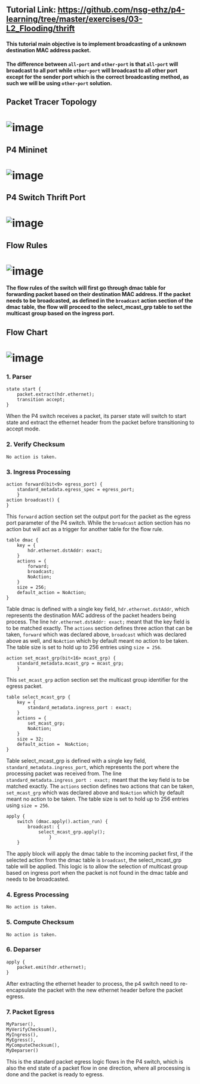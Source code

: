 ## Tutorial Link: https://github.com/nsg-ethz/p4-learning/tree/master/exercises/03-L2_Flooding/thrift
#### This tutorial main objective is to implement broadcasting of a unknown destination MAC address packet. 
#### The difference between ```all-port``` and ```other-port``` is that ```all-port``` will broadcast to all port while ```other-port``` will broadcast to all other port except for the sender port which is the correct broadcasting method, as such we will be using ```other-port``` solution. 
## Packet Tracer Topology
# ![image](https://github.com/PototoPatata/ict3211-group3/assets/20123754/b00714e8-e533-41ea-92b3-c1bfb6b35281)
## P4 Mininet
# ![image](https://github.com/PototoPatata/ict3211-group3/assets/20123754/459017a8-7983-4b49-8608-31cefbfc2c42)
## P4 Switch Thrift Port
# ![image](https://github.com/PototoPatata/ict3211-group3/assets/20123754/19609d37-9cb5-4cb0-847a-9247b3da707a)
## Flow Rules
# ![image](https://github.com/PototoPatata/ict3211-group3/assets/20123754/f3e407b9-d655-4ccd-8787-5d10dd688da1)
#### The flow rules of the switch will first go through dmac table for forwarding packet based on their destination MAC address. If the packet needs to be broadcasted, as defined in the ```broadcast``` action section of the dmac table, the flow will proceed to the select_mcast_grp table to set the multicast group based on the ingress port. 
## Flow Chart
# ![image](https://github.com/PototoPatata/ict3211-group3/assets/20123754/ddd53e1f-6365-4710-9c8f-1462399b3890)
### 1. Parser
```
state start {
	packet.extract(hdr.ethernet);
	transition accept;
}
```
When the P4 switch receives a packet, its parser state will switch to start state and extract the ethernet header from the packet before transitioning to accept mode. 
### 2. Verify Checksum
```No action is taken. ```
### 3. Ingress Processing
```
action forward(bit<9> egress_port) {
	standard_metadata.egress_spec = egress_port;
	}
action broadcast() {
}
```
This ```forward``` action section set the output port for the packet as the egress port parameter of the P4 switch. While the ```broadcast``` action section has no action but will act as a trigger for another table for the flow rule. 
```
table dmac {
	key = {
		hdr.ethernet.dstAddr: exact;
	}
	actions = {
		forward;
		broadcast;
		NoAction;
	}
	size = 256;
	default_action = NoAction;
}
```
Table dmac is defined with a single key field, ```hdr.ethernet.dstAddr```, which represents the destination MAC address of the packet headers being process. The line ```hdr.ethernet.dstAddr: exact;``` meant that the key field is to be matched exactly. The ```actions``` section defines three action that can be taken, ```forward``` which was declared above, ```broadcast``` which was declared above as well, and `NoAction` which by default meant no action to be taken. The table size is set to hold up to 256 entries using `size = 256`. 
```
action set_mcast_grp(bit<16> mcast_grp) {
	standard_metadata.mcast_grp = mcast_grp;
	}
```
This `set_mcast_grp` action section set the multicast group identifier for the egress packet. 
```
table select_mcast_grp {
	key = {
		standard_metadata.ingress_port : exact;
	}
	actions = {
		set_mcast_grp;
		NoAction;
	}
	size = 32;
	default_action =  NoAction;
}
```
Table select_mcast_grp is defined with a single key field, `standard_metadata.ingress_port`, which represents the port where the processing packet was received from. The line `standard_metadata.ingress_port : exact;` meant that the key field is to be matched exactly. The `actions` section defines two actions that can be taken, `set_mcast_grp` which was declared above and `NoAction` which by default meant no action to be taken. The table size is set to hold up to 256 entries using `size = 256`. 
```
apply {
	switch (dmac.apply().action_run) {
		broadcast: {
			select_mcast_grp.apply();
				}
	}
```
The apply block will apply the dmac table to the incoming packet first, if the selected action from the dmac table is `broadcast`, the select_mcast_grp table will be applied. This logic is to allow the selection of multicast group based on ingress port when the packet is not found in the dmac table and needs to be broadcasted. 
### 4. Egress Processing
`No action is taken. `
### 5. Compute Checksum
`No action is taken. `
### 6. Deparser
```
apply {
	packet.emit(hdr.ethernet);
}
```
After extracting the ethernet header to process, the p4 switch need to re-encapsulate the packet with the new ethernet header before the packet egress. 
### 7. Packet Egress
```
MyParser(),
MyVerifyChecksum(),
MyIngress(),
MyEgress(),
MyComputeChecksum(),
MyDeparser()
```
This is the standard packet egress logic flows in the P4 switch, which is also the end state of a packet flow in one direction, where all processing is done and the packet is ready to egress.
